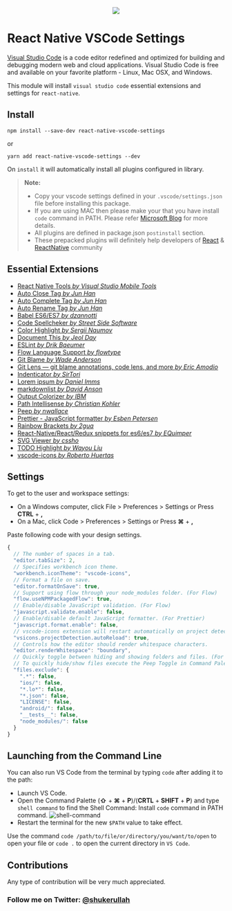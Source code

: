 <center><img src="https://pbs.twimg.com/profile_images/922911523328081920/jEKFRPKV_400x400.jpg" /></center>

# React Native VSCode Settings

[Visual Studio Code](https://code.visualstudio.com/) is a code editor redefined and optimized for building and debugging modern web and cloud applications. Visual Studio Code is free and available on your favorite platform - Linux, Mac OSX, and Windows.

This module will install `visual studio code` essential extensions and settings for `react-native`.

## Install

```shell
npm install --save-dev react-native-vscode-settings
```

or

```shell
yarn add react-native-vscode-settings --dev
```

On `install` it will automatically install all plugins configured in library.

> **Note:**
>
> * Copy your vscode settings defined in your `.vscode/settings.json` file before installing this package.
> * If you are using MAC then please make your that you have install `code` command in PATH. Please refer [Microsoft Blog](https://code.visualstudio.com/docs/setup/mac#_launching-from-the-command-line) for more details.
> * All plugins are defined in package.json `postinstall` section.
> * These prepacked plugins will definitely help developers of [React](https://github.com/facebook/react) & [ReactNative](https://github.com/facebook/react-native) community

## Essential Extensions

* [React Native Tools _by Visual Studio Mobile Tools_](https://marketplace.visualstudio.com/items?itemName=vsmobile.vscode-react-native)
* [Auto Close Tag _by Jun Han_](https://marketplace.visualstudio.com/items?itemName=formulahendry.auto-close-tag)
* [Auto Complete Tag _by Jun Han_](https://marketplace.visualstudio.com/items?itemName=formulahendry.auto-complete-tag)
* [Auto Rename Tag _by Jun Han_](https://marketplace.visualstudio.com/items?itemName=formulahendry.auto-rename-tag)
* [Babel ES6/ES7 _by dzannotti_](https://marketplace.visualstudio.com/items?itemName=dzannotti.vscode-babel-coloring)
* [Code Spellcheker _by Street Side Software_](https://marketplace.visualstudio.com/items?itemName=streetsidesoftware.code-spell-checker)
* [Color Highlight _by Sergii Naumov_](https://marketplace.visualstudio.com/items?itemName=naumovs.color-highlight)
* [Document This _by Jeol Day_](https://marketplace.visualstudio.com/items?itemName=joelday.docthis)
* [ESLint _by Drik Baeumer_](https://marketplace.visualstudio.com/items?itemName=dbaeumer.vscode-eslint)
* [Flow Language Support _by flowtype_](https://marketplace.visualstudio.com/items?itemName=flowtype.flow-for-vscode)
* [Git Blame _by Wade Anderson_](https://marketplace.visualstudio.com/items?itemName=waderyan.gitblame)
* [Git Lens — git blame annotations, code lens, and more _by Eric Amodio_](https://marketplace.visualstudio.com/items?itemName=eamodio.gitlens)
* [Indenticator _by SirTori_](https://marketplace.visualstudio.com/items?itemName=SirTori.indenticator)
* [Lorem ipsum _by Daniel Imms_](https://marketplace.visualstudio.com/items?itemName=Tyriar.lorem-ipsum)
* [markdownlist _by David Anson_](https://marketplace.visualstudio.com/items?itemName=DavidAnson.vscode-markdownlint)
* [Output Colorizer _by IBM_](https://marketplace.visualstudio.com/items?itemName=IBM.output-colorizer)
* [Path Intellisense _by Christian Kohler_](https://marketplace.visualstudio.com/items?itemName=christian-kohler.path-intellisense)
* [Peep _by nwallace_](https://marketplace.visualstudio.com/items?itemName=nwallace.peep)
* [Prettier - JavaScript formatter _by Esben Petersen_](https://marketplace.visualstudio.com/items?itemName=esbenp.prettier-vscode)
* [Rainbow Brackets _by 2gua_](https://marketplace.visualstudio.com/items?itemName=2gua.rainbow-brackets)
* [React-Native/React/Redux snippets for es6/es7 _by EQuimper_](https://marketplace.visualstudio.com/items?itemName=EQuimper.react-native-react-redux)
* [SVG Viewer _by cssho_](https://marketplace.visualstudio.com/items?itemName=cssho.vscode-svgviewer)
* [TODO Highlight _by Wayou Liu_](https://marketplace.visualstudio.com/items?itemName=wayou.vscode-todo-highlight)
* [vscode-icons _by Roberto Huertas_](https://marketplace.visualstudio.com/items?itemName=robertohuertasm.vscode-icons)

## Settings

To get to the user and workspace settings:

* On a Windows computer, click File > Preferences > Settings or Press **CTRL** + **,**
* On a Mac, click Code > Preferences > Settings or Press **⌘** + **,**

Paste following code with your design settings.

```js
{
  // The number of spaces in a tab.
  "editor.tabSize": 2,
  // Specifies workbench icon theme.
  "workbench.iconTheme": "vscode-icons",
  // Format a file on save.
  "editor.formatOnSave": true,
  // Support using flow through your node_modules folder. (For Flow)
  "flow.useNPMPackagedFlow": true,
  // Enable/disable JavaScript validation. (For Flow)
  "javascript.validate.enable": false,
  // Enable/disable default JavaScript formatter. (For Prettier)
  "javascript.format.enable": false,
  // vscode-icons extension will restart automatically on project detection. (For vscode-icons)
  "vsicons.projectDetection.autoReload": true,
  // Controls how the editor should render whitespace characters.
  "editor.renderWhitespace": "boundary",
  // Quickly toggle between hiding and showing folders and files. (For Peep)
  // To quickly hide/show files execute the Peep Toggle in Command Palette.
  "files.exclude": {
    ".*": false,
    "ios/": false,
    "*.lo*": false,
    "*.json": false,
    "LICENSE": false,
    "android/": false,
    "__tests__": false,
    "node_modules/": false
  }
}
```

## Launching from the Command Line

You can also run VS Code from the terminal by typing `code` after adding it to the path:

* Launch VS Code.
* Open the Command Palette (**⇧** + **⌘** + **P**)/(**CRTL** + **SHIFT** + **P**) and type `shell command` to find the Shell Command: Install `code` command in PATH command.
  ![shell-command](https://user-images.githubusercontent.com/963765/34649812-016b6834-f3d8-11e7-9ba9-c262bebf2837.png)
* Restart the terminal for the new `$PATH` value to take effect.

Use the command `code /path/to/file/or/directory/you/want/to/open` to open your file or `code .` to open the current directory in `VS Code`.

## Contributions

Any type of contribution will be very much appreciated.

### Follow me on Twitter: [@shukerullah](https://twitter.com/shukerullah)
